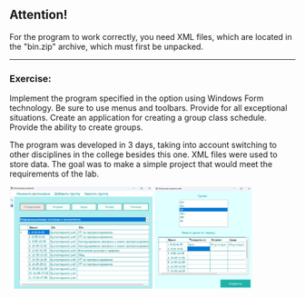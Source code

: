 ## Attention!
For the program to work correctly, you need XML files, which are located in the "bin.zip" archive, which must first be unpacked.
<hr>
<h3 align="left">Exercise:</h3>
<p align="left">Implement the program specified in the option using Windows Form technology. Be sure to use menus and toolbars. Provide for all exceptional situations. Create an application for creating a group class schedule. Provide the ability to create groups.</p>
<p align="left">The program was developed in 3 days, taking into account switching to other disciplines in the college besides this one. XML files were used to store data. The goal was to make a simple project that would meet the requirements of the lab.</p>
<img align="center" src="https://github.com/alenoktee/Schedule/blob/master/Main.png" width="50%" height="35%"></img>
<img align="center" src="https://github.com/alenoktee/Schedule/blob/master/Edit.png" width="34%" height="40%"></img>
